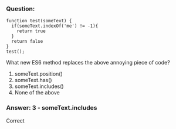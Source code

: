 ### Question:

```
function test(someText) {
  if(someText.indexOf('me') != -1){
    return true
  }
  return false
}
test();
```  

What new ES6 method replaces the above annoying piece of code?

1. someText.position()
2. someText.has()
3. someText.includes()
4. None of the above


### Answer: 3 - someText.includes

Correct